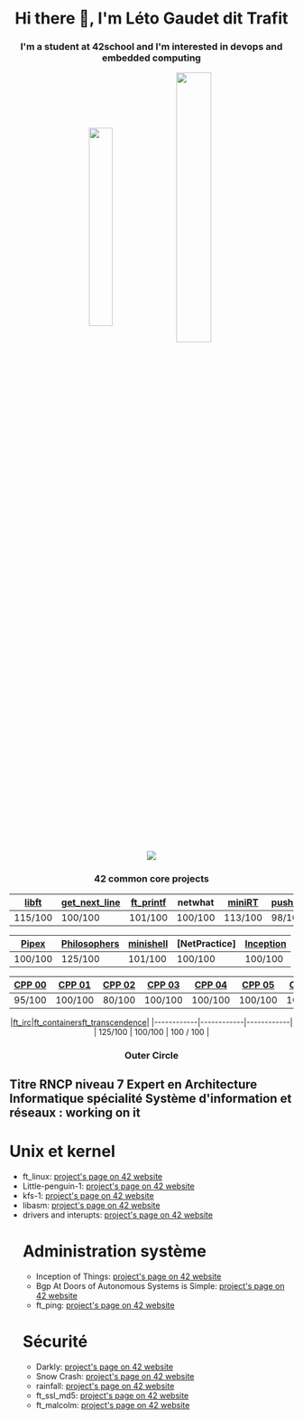 <h1 align="center">Hi there 👋, I'm Léto Gaudet dit Trafit</h1>
<h3 align="center">I'm a student at 42school and I'm interested in devops and embedded computing</h3>

<p align="center"><img align="center" src="https://github-readme-stats.vercel.app/api/top-langs?username=LetoGdT&show_icons=true&locale=en&layout=compact" alt="" height="30%" width="29%"/>&nbsp;<img align="center" src="https://github-readme-stats.vercel.app/api?username=LetoGdT&show_icons=true&locale=en" alt="" height="35%" width="35%" /></p>

<p align="center"><img align="center" src="https://badge42.vercel.app/api/v2/cl1p78ilq003509ldje8uuiac/stats?cursusId=21&coalitionId=50"/></p>
<div align='center'>
  <h3>42 common core projects</h3>
  
|[libft](https://github.com/LetoGdT/libft) | [get_next_line](https://github.com/LetoGdT/get_next_line) | [ft_printf](https://github.com/LetoGdT/ft_printf) | netwhat | [miniRT](https://github.com/LetoGdT/miniRT)| [push_swap](https://github.com/LetoGdT/push_swap)|
|-----------|-----------|-----------|-----------|-----------|-----------|
|  115/100  |  100/100  |  101/100  |  100/100  |  113/100  |  98/100  |
  
|[Pipex](https://github.com/LetoGdT/pipex) | [Philosophers](https://github.com/LetoGdT/philo) | [minishell](https://github.com/LetoGdT/minishell) | [NetPractice] | [Inception](https://github.com/LetoGdT/ft_inception)|
|-----------|-----------|-----------|-----------|-----------|
|  100/100  |  125/100  |  101/100  |  100/100   |  100/100  |

| [CPP 00](https://github.com/aleyra/CPP-Module-00) | [CPP 01](https://github.com/aleyra/CPP-Module-01) | [CPP 02](https://github.com/aleyra/CPP-Module-02) | [CPP 03](https://github.com/aleyra/CPP-Module-03) | [CPP 04](https://github.com/aleyra/CPP-Module-04) | [CPP 05](https://github.com/aleyra/CPP-Module-05) | [CPP 06](https://github.com/aleyra/CPP-Module-06) | [CPP 07](https://github.com/aleyra/CPP-Module-07) | [CPP 08](https://github.com/aleyra/CPP-Module-08) | 
|-------- | ------- | ------- | ------- | ------- | ------- | ------- | ------- | ------- |
| 95/100 | 100/100 | 80/100 | 100/100 | 100/100 | 100/100 | 100/100 | 100/100 | 100/100 |
  
|[ft_irc](https://github.com/Chaosum/ft_irc)|[ft_containers](https://github.com/LetoGdT/containers)[ft_transcendence](https://github.com/LetoGdT/transcendence)|
|------------|------------|------------|
| 125/100 | 100/100 | 100 / 100 |

</div>
<div>
  <h3 align="center">Outer Circle</h3>
  <h2>Titre RNCP niveau 7 Expert en Architecture Informatique spécialité Système d'information et réseaux : working on it</h2>
    <h1>Unix et kernel</h1>
    <ul>
      <li>ft_linux: <a href="https://projects.intra.42.fr/projects/42cursus-ft_linux">project's page on 42 website</a></li>
      <li>Little-penguin-1: <a href="https://projects.intra.42.fr/projects/42cursus-little-penguin-1">project's page on 42 website</a></li>
      <li>kfs-1: <a href="https://projects.intra.42.fr/projects/42cursus-kfs-1">project's page on 42 website</a></li>
      <li>libasm: <a href="https://projects.intra.42.fr/projects/libasm">project's page on 42 website</a></li>
      <li>drivers and interupts: <a href="https://projects.intra.42.fr/projects/42cursus-drivers-and-interrupts">project's page on 42 website</a></li]
    </ul>
    <h1>Administration système</h1>
    <ul>
      <li>Inception of Things: <a href="https://projects.intra.42.fr/projects/inception-of-things">project's page on 42 website</a></li>
      <li>Bgp At Doors of Autonomous Systems is Simple: <a href="https://projects.intra.42.fr/projects/bgp-at-doors-of-autonomous-systems-is-simple">project's page on 42 website</a></li>
      <li>ft_ping: <a href="https://projects.intra.42.fr/projects/42cursus-ft_ping">project's page on 42 website</a></li>
    </ul>
    <h1>Sécurité</h1>
    <ul>
      <li>Darkly: <a href="https://projects.intra.42.fr/projects/42cursus-darkly">project's page on 42 website</a></li>
      <li>Snow Crash: <a href="https://projects.intra.42.fr/projects/42cursus-snow-crash">project's page on 42 website</a></li>
      <li>rainfall: <a href="https://projects.intra.42.fr/projects/42cursus-rainfall">project's page on 42 website</a></li>
      <li>ft_ssl_md5: <a href="https://projects.intra.42.fr/projects/42cursus-ft_ssl_md5">project's page on 42 website</a></li>
      <li>ft_malcolm: <a href="https://projects.intra.42.fr/projects/ft_malcolm">project's page on 42 website</a></li>
    </ul>
  </div>
</div>
<!--

Here are some ideas to get you started:

- 🔭 I’m currently working on ...
- 🌱 I’m currently learning ...
- 👯 I’m looking to collaborate on ...
- 🤔 I’m looking for help with ...
- 💬 Ask me about ...
- 📫 How to reach me: ...
- 😄 Pronouns: ...
- ⚡ Fun fact: ...
-->
